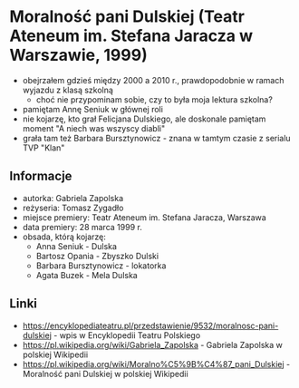 # Moralność pani Dulskiej (Teatr Ateneum im. Stefana Jaracza w Warszawie, 1999)

- obejrzałem gdzieś między 2000 a 2010 r., prawdopodobnie w ramach wyjazdu z klasą szkolną
  - choć nie przypominam sobie, czy to była moja lektura szkolna?
- pamiętam Annę Seniuk w głównej roli
- nie kojarzę, kto grał Felicjana Dulskiego, ale doskonale pamiętam moment "A niech was wszyscy diabli"
- grała tam też Barbara Bursztynowicz - znana w tamtym czasie z serialu TVP "Klan"

## Informacje

- autorka: Gabriela Zapolska
- reżyseria: Tomasz Zygadło
- miejsce premiery: Teatr Ateneum im. Stefana Jaracza, Warszawa
- data premiery: 28 marca 1999 r.
- obsada, którą kojarzę:
  - Anna Seniuk - Dulska
  - Bartosz Opania - Zbyszko Dulski
  - Barbara Bursztynowicz - lokatorka
  - Agata Buzek - Mela Dulska

## Linki

- https://encyklopediateatru.pl/przedstawienie/9532/moralnosc-pani-dulskiej - wpis w Encyklopedii Teatru Polskiego
- https://pl.wikipedia.org/wiki/Gabriela_Zapolska - Gabriela Zapolska w polskiej Wikipedii
- https://pl.wikipedia.org/wiki/Moralno%C5%9B%C4%87_pani_Dulskiej - Moralność pani Dulskiej w polskiej Wikipedii
